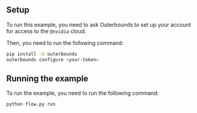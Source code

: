 ## Setup

To run this example, you need to ask Outerbounds to set up your account for access to the `@nvidia` cloud.

Then, you need to run the following command:

```bash
pip install -U outerbounds
outerbounds configure <your-token>
```

## Running the example

To run the example, you need to run the following command:

```bash
python flow.py run
```